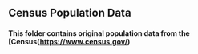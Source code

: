 ## Census Population Data

#### This folder contains original population data from the [Census(https://www.census.gov/)





